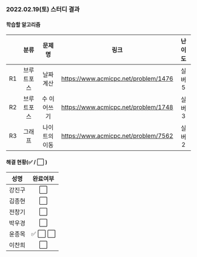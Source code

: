 ### 2022.02.19(토) 스터디 결과

#### 학습할 알고리즘

|      |    분류    |    문제명     |                 링크                 | 난이도 |
| :--: | :--------: | :-----------: | :----------------------------------: | :----: |
|  R1  | 브루트포스 |   날짜 계산   | https://www.acmicpc.net/problem/1476 | 실버5  |
|  R2  | 브루트포스 |  수 이어쓰기  | https://www.acmicpc.net/problem/1748 | 실버3  |
|  R3  |   그래프   | 나이트의 이동 | https://www.acmicpc.net/problem/7562 | 실버2  |

#### 해결 현황(:white_check_mark: / :white_large_square:  )

|  성명  |       완료여부       |
| :----: | :------------------: |
| 강진구 | :white_large_square: |
| 김종현 | :white_large_square: |
| 전창기 | :white_large_square: |
| 박우경 | :white_large_square: |
| 윤종목 | :white_check_mark: :white_large_square: :white_large_square: |
| 이찬희 |  :white_large_square:  |

